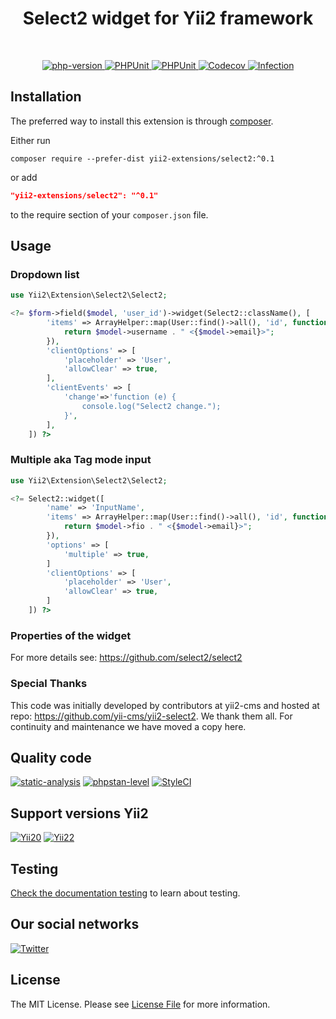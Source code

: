 <p align="center">
    <a href="https://github.com/yii2-extensions/selectize" target="_blank"png
        <img src=">https://select2.org/user/pages/images/logo.png" height="100px;"> 
    </a>
    <h1 align="center">Select2 widget for Yii2 framework</h1>
    <br>
</p>

<p align="center">
    <a href="https://www.php.net/releases/8.1/en.php" target="_blank">
        <img src="https://img.shields.io/badge/PHP-%3E%3D8.1-787CB5" alt="php-version">
    </a>
    <a href="https://github.com/yii2-extensions/select2/actions/workflows/build.yml" target="_blank">
        <img src="https://github.com/yii2-extensions/select2/actions/workflows/build.yml/badge.svg" alt="PHPUnit">
    </a>
    <a href="https://github.com/yii2-extensions/select2/actions/workflows/compatibility.yml" target="_blank">
        <img src="https://github.com/yii2-extensions/select2/actions/workflows/compatibility.yml/badge.svg" alt="PHPUnit">
    </a>        
    <a href="https://codecov.io/gh/yii2-extensions/select2" target="_blank">
        <img src="https://codecov.io/gh/yii2-extensions/select2/branch/main/graph/badge.svg?token=MF0XUGVLYC" alt="Codecov">
    </a>
    <a href="https://dashboard.stryker-mutator.io/reports/github.com/yii2-extensions/select2/main" target="_blank">
        <img src="https://img.shields.io/endpoint?style=flat&url=https%3A%2F%2Fbadge-api.stryker-mutator.io%2Fgithub.com%2Fyii2-extensions%2Fselect2%2Fmain" alt="Infection">
    </a>          
</p>

## Installation

The preferred way to install this extension is through [composer](https://getcomposer.org/download/).

Either run

```shell
composer require --prefer-dist yii2-extensions/select2:^0.1
```

or add

```json
"yii2-extensions/select2": "^0.1"
```

to the require section of your `composer.json` file.

## Usage

### Dropdown list 

```php
use Yii2\Extension\Select2\Select2;

<?= $form->field($model, 'user_id')->widget(Select2::className(), [
        'items' => ArrayHelper::map(User::find()->all(), 'id', function($model) {
            return $model->username . " <{$model->email}>";
        }),
        'clientOptions' => [
            'placeholder' => 'User',
            'allowClear' => true,
        ],
        'clientEvents' => [
            'change'=>'function (e) {
                console.log("Select2 change.");
            }',
        ],
    ]) ?>
```

### Multiple aka Tag mode input

```php
use Yii2\Extension\Select2\Select2;

<?= Select2::widget([
        'name' => 'InputName',
        'items' => ArrayHelper::map(User::find()->all(), 'id', function($model) {
            return $model->fio . " <{$model->email}>";
        }),
        'options' => [ 
            'multiple' => true,
        ]
        'clientOptions' => [
            'placeholder' => 'User',
            'allowClear' => true,
        ]
    ]) ?>
```

### Properties of the widget

 For more details see: https://github.com/select2/select2

### Special Thanks
This code was initially developed by contributors at yii2-cms and hosted at repo: https://github.com/yii-cms/yii2-select2. We thank them all. For continuity and maintenance we have moved a copy here. 

## Quality code

[![static-analysis](https://github.com/yii2-extensions/select2/actions/workflows/static.yml/badge.svg)](https://github.com/yii2-extensions/select2/actions/workflows/static.yml)
[![phpstan-level](https://img.shields.io/badge/PHPStan%20level-7-blue)](https://github.com/yii2-extensions/select2/actions/workflows/static.yml)
[![StyleCI](https://github.styleci.io/repos/720718108/shield?branch=main)](https://github.styleci.io/repos/720718108?branch=main)

## Support versions Yii2

[![Yii20](https://img.shields.io/badge/Yii2%20version-2.0-blue)](https://github.com/yiisoft/yii2/tree/2.0.49.3)
[![Yii22](https://img.shields.io/badge/Yii2%20version-2.2-blue)](https://github.com/yiisoft/yii2/tree/2.2)

## Testing

[Check the documentation testing](docs/testing.md) to learn about testing.

## Our social networks

[![Twitter](https://img.shields.io/badge/twitter-follow-1DA1F2?logo=twitter&logoColor=1DA1F2&labelColor=555555?style=flat)](https://twitter.com/yiiupdates)

## License

The MIT License. Please see [License File](LICENSE) for more information.